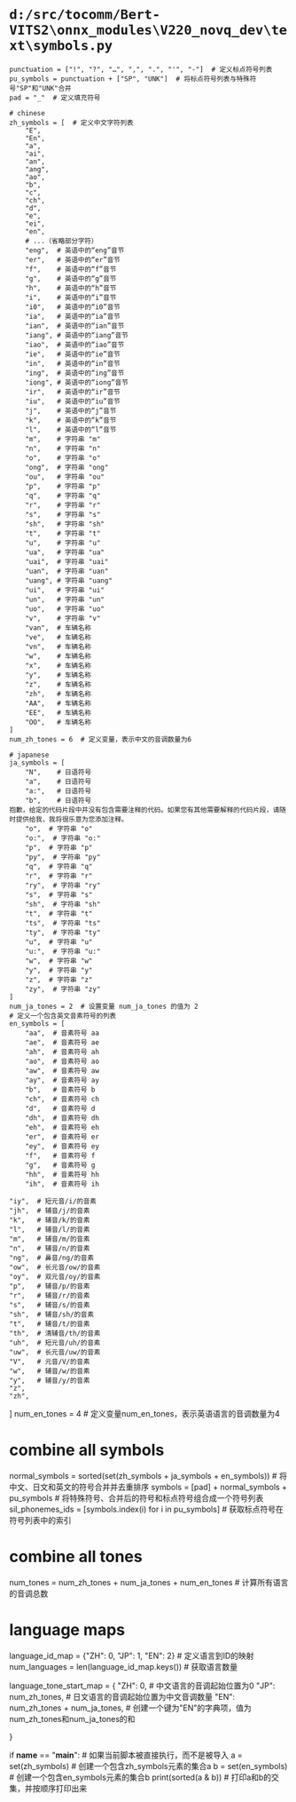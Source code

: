 # `d:/src/tocomm/Bert-VITS2\onnx_modules\V220_novq_dev\text\symbols.py`

```
punctuation = ["!", "?", "…", ",", ".", "'", "-"]  # 定义标点符号列表
pu_symbols = punctuation + ["SP", "UNK"]  # 将标点符号列表与特殊符号"SP"和"UNK"合并
pad = "_"  # 定义填充符号

# chinese
zh_symbols = [  # 定义中文字符列表
    "E",
    "En",
    "a",
    "ai",
    "an",
    "ang",
    "ao",
    "b",
    "c",
    "ch",
    "d",
    "e",
    "ei",
    "en",
    # ...（省略部分字符）
    "eng",  # 英语中的“eng”音节
    "er",   # 英语中的“er”音节
    "f",    # 英语中的“f”音节
    "g",    # 英语中的“g”音节
    "h",    # 英语中的“h”音节
    "i",    # 英语中的“i”音节
    "i0",   # 英语中的“i0”音节
    "ia",   # 英语中的“ia”音节
    "ian",  # 英语中的“ian”音节
    "iang", # 英语中的“iang”音节
    "iao",  # 英语中的“iao”音节
    "ie",   # 英语中的“ie”音节
    "in",   # 英语中的“in”音节
    "ing",  # 英语中的“ing”音节
    "iong", # 英语中的“iong”音节
    "ir",   # 英语中的“ir”音节
    "iu",   # 英语中的“iu”音节
    "j",    # 英语中的“j”音节
    "k",    # 英语中的“k”音节
    "l",    # 英语中的“l”音节
    "m",    # 字符串 "m"
    "n",    # 字符串 "n"
    "o",    # 字符串 "o"
    "ong",  # 字符串 "ong"
    "ou",   # 字符串 "ou"
    "p",    # 字符串 "p"
    "q",    # 字符串 "q"
    "r",    # 字符串 "r"
    "s",    # 字符串 "s"
    "sh",   # 字符串 "sh"
    "t",    # 字符串 "t"
    "u",    # 字符串 "u"
    "ua",   # 字符串 "ua"
    "uai",  # 字符串 "uai"
    "uan",  # 字符串 "uan"
    "uang", # 字符串 "uang"
    "ui",   # 字符串 "ui"
    "un",   # 字符串 "un"
    "uo",   # 字符串 "uo"
    "v",    # 字符串 "v"
    "van",  # 车辆名称
    "ve",   # 车辆名称
    "vn",   # 车辆名称
    "w",    # 车辆名称
    "x",    # 车辆名称
    "y",    # 车辆名称
    "z",    # 车辆名称
    "zh",   # 车辆名称
    "AA",   # 车辆名称
    "EE",   # 车辆名称
    "OO",   # 车辆名称
]
num_zh_tones = 6  # 定义变量，表示中文的音调数量为6

# japanese
ja_symbols = [
    "N",    # 日语符号
    "a",    # 日语符号
    "a:",   # 日语符号
    "b",    # 日语符号
抱歉，给定的代码片段中并没有包含需要注释的代码。如果您有其他需要解释的代码片段，请随时提供给我，我将很乐意为您添加注释。
    "o",  # 字符串 "o"
    "o:",  # 字符串 "o:"
    "p",  # 字符串 "p"
    "py",  # 字符串 "py"
    "q",  # 字符串 "q"
    "r",  # 字符串 "r"
    "ry",  # 字符串 "ry"
    "s",  # 字符串 "s"
    "sh",  # 字符串 "sh"
    "t",  # 字符串 "t"
    "ts",  # 字符串 "ts"
    "ty",  # 字符串 "ty"
    "u",  # 字符串 "u"
    "u:",  # 字符串 "u:"
    "w",  # 字符串 "w"
    "y",  # 字符串 "y"
    "z",  # 字符串 "z"
    "zy",  # 字符串 "zy"
]
num_ja_tones = 2  # 设置变量 num_ja_tones 的值为 2
# 定义一个包含英文音素符号的列表
en_symbols = [
    "aa",  # 音素符号 aa
    "ae",  # 音素符号 ae
    "ah",  # 音素符号 ah
    "ao",  # 音素符号 ao
    "aw",  # 音素符号 aw
    "ay",  # 音素符号 ay
    "b",   # 音素符号 b
    "ch",  # 音素符号 ch
    "d",   # 音素符号 d
    "dh",  # 音素符号 dh
    "eh",  # 音素符号 eh
    "er",  # 音素符号 er
    "ey",  # 音素符号 ey
    "f",   # 音素符号 f
    "g",   # 音素符号 g
    "hh",  # 音素符号 hh
    "ih",  # 音素符号 ih
```
    "iy",  # 短元音/i/的音素
    "jh",  # 辅音/j/的音素
    "k",   # 辅音/k/的音素
    "l",   # 辅音/l/的音素
    "m",   # 辅音/m/的音素
    "n",   # 辅音/n/的音素
    "ng",  # 鼻音/ng/的音素
    "ow",  # 长元音/ow/的音素
    "oy",  # 双元音/oy/的音素
    "p",   # 辅音/p/的音素
    "r",   # 辅音/r/的音素
    "s",   # 辅音/s/的音素
    "sh",  # 辅音/sh/的音素
    "t",   # 辅音/t/的音素
    "th",  # 清辅音/th/的音素
    "uh",  # 短元音/uh/的音素
    "uw",  # 长元音/uw/的音素
    "V",   # 元音/V/的音素
    "w",   # 辅音/w/的音素
    "y",   # 辅音/y/的音素
    "z",
    "zh",
]
num_en_tones = 4  # 定义变量num_en_tones，表示英语语言的音调数量为4

# combine all symbols
normal_symbols = sorted(set(zh_symbols + ja_symbols + en_symbols))  # 将中文、日文和英文的符号合并并去重排序
symbols = [pad] + normal_symbols + pu_symbols  # 将特殊符号、合并后的符号和标点符号组合成一个符号列表
sil_phonemes_ids = [symbols.index(i) for i in pu_symbols]  # 获取标点符号在符号列表中的索引

# combine all tones
num_tones = num_zh_tones + num_ja_tones + num_en_tones  # 计算所有语言的音调总数

# language maps
language_id_map = {"ZH": 0, "JP": 1, "EN": 2}  # 定义语言到ID的映射
num_languages = len(language_id_map.keys())  # 获取语言数量

language_tone_start_map = {
    "ZH": 0,  # 中文语言的音调起始位置为0
    "JP": num_zh_tones,  # 日文语言的音调起始位置为中文音调数量
    "EN": num_zh_tones + num_ja_tones,  # 创建一个键为"EN"的字典项，值为num_zh_tones和num_ja_tones的和

}

if __name__ == "__main__":  # 如果当前脚本被直接执行，而不是被导入
    a = set(zh_symbols)  # 创建一个包含zh_symbols元素的集合a
    b = set(en_symbols)  # 创建一个包含en_symbols元素的集合b
    print(sorted(a & b))  # 打印a和b的交集，并按顺序打印出来
```